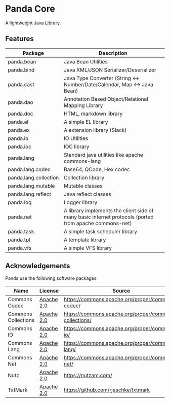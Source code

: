 Panda Core
========================

A lightweight Java Library.


Features
------------

 | Package                | Description                                                               |
 |------------------      |---------------------------------------------------------------------------|
 | panda.bean             | Java Bean Utilities                                                       |
 | panda.bind             | Java XML/JSON Serializer/Deserializer                                     |
 | panda.cast             | Java Type Converter (String <-> Number/Date/Calendar, Map <-> Java Bean)  |
 | panda.dao              | Annotation Based Object/Relational Mapping Library                        |
 | panda.doc              | HTML, markdown library                                                    |
 | panda.el               | A simple EL library                                                       |
 | panda.ex               | A extension library (Slack)                                               |
 | panda.io               | IO Utilities                                                              |
 | panda.ioc              | IOC library                                                               |
 | panda.lang             | Standard java utilities like apache commons-lang                          |
 | panda.lang.codec       | Base64, QCode, Hex codec                                                  |
 | panda.lang.collection  | Collection library                                                        |
 | panda.lang.mutable     | Mutable classes                                                           |
 | panda.lang.reflect     | Java reflect classes                                                      |
 | panda.log              | Logger library                                                            |
 | panda.net              | A library implements the client side of many basic internet protocols (ported from apache commons-net) |
 | panda.task             | A simple task scheduler library                                           |
 | panda.tpl              | A template library                                                        |
 | panda.vfs              | A simple VFS library                                                      |


Acknowledgements
----------------
Panda use the following software packages:

| Name                | License                                                       | Source                                                 |
|---------------------|---------------------------------------------------------------|--------------------------------------------------------|
| Commons Codec       | [Apache 2.0](http://www.apache.org/licenses/LICENSE-2.0)      | https://commons.apache.org/proper/commons-codec/       |
| Commons Collections | [Apache 2.0](http://www.apache.org/licenses/LICENSE-2.0)      | https://commons.apache.org/proper/commons-collections/ |
| Commons IO          | [Apache 2.0](http://www.apache.org/licenses/LICENSE-2.0)      | https://commons.apache.org/proper/commons-io/          |
| Commons Lang        | [Apache 2.0](http://www.apache.org/licenses/LICENSE-2.0)      | https://commons.apache.org/proper/commons-lang/        |
| Commons Net         | [Apache 2.0](http://www.apache.org/licenses/LICENSE-2.0)      | https://commons.apache.org/proper/commons-net/         |
| Nutz                | [Apache 2.0](http://www.apache.org/licenses/LICENSE-2.0)      | https://nutzam.com/                                    |
| TxtMark             | [Apache 2.0](http://www.apache.org/licenses/LICENSE-2.0)      | https://github.com/rjeschke/txtmark                    |
